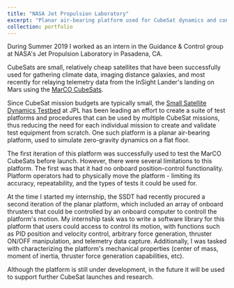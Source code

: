 ```yaml
---
title: "NASA Jet Propulsion Laboratory"
excerpt: "Planar air-bearing platform used for CubeSat dynamics and control algorithm testing<br/><br/><img src='/files/jpl/marco.jpg'><br/><br/>Image: Mars as captured by the MarCO-B CubeSat during the InSight landing [(source)](https://www.jpl.nasa.gov/spaceimages/details.php?id=PIA22833)"
collection: portfolio
---
```


During Summer 2019 I worked as an intern in the Guidance & Control group at NASA's Jet Propulsion Laboratory in Pasadena, CA.

CubeSats are small, relatively cheap satellites that have been successfully used for gathering climate data, imaging distance galaxies, and most recently for relaying telemetry data from the InSight Lander's landing on Mars using the [MarCO CubeSats](https://www.jpl.nasa.gov/cubesat/missions/marco.php).

Since CubeSat mission budgets are typically small, the [Small Satellite Dynamics Testbed](https://scienceandtechnology.jpl.nasa.gov/small-satellite-dynamics-testbed-ssdt) at JPL has been leading an effort to create a suite of test platforms and procedures that can be used by multiple CubeSat missions, thus reducing the need for each individual mission to create and validate test equipment from scratch. One such platform is a planar air-bearing platform, used to simulate zero-gravity dynamics on a flat floor.  

The first iteration of this platform was successfully used to test the MarCO CubeSats before launch. However, there were several limitations to this platform. The first was that it had no onboard position-control functionality. Platform operators had to physically move the platform - limiting its accuracy, repeatability, and the types of tests it could be used for.  

At the time I started my internship, the SSDT had recently procured a second iteration of the planar platform, which included an array of onboard thrusters that could be controlled by an onboard computer to controll the platform's motion. My internship task was to write a software library for this platform that users could access to control its motion, with functions such as PID position and velocity control, arbitrary force generation, thruster ON/OFF manipulation, and telemetry data capture. Additionally, I was tasked with characterizing the platform's mechanical properties (center of mass, moment of inertia, thruster force generation capabilities, etc).

Although the platform is still under development, in the future it will be used to support further CubeSat launches and research.